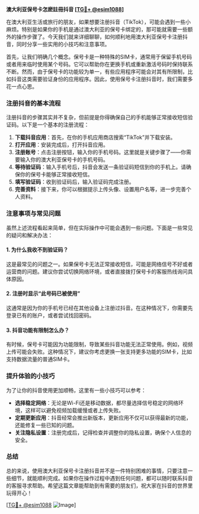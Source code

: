**澳大利亚保号卡怎麽註冊抖音 [[TG💪+ @esim1088](https://t.me/s/esim1088)]**

在澳大利亚生活或旅行的朋友，如果想要注册抖音（TikTok），可能会遇到一些小麻烦。特别是如果你的手机是通过澳大利亚的保号卡绑定的，那可能就需要一些额外的操作步骤了。今天我们就来详细聊聊，如何顺利地用澳大利亚保号卡注册抖音，同时分享一些实用的小技巧和注意事项。

首先，让我们明确几个概念。保号卡是一种特殊的SIM卡，通常用于保留手机号码或者用来临时使用某个号码。它可以帮助你在更换手机或重新激活号码时保持联系不断。然而，由于保号卡的功能较为单一，有些应用程序可能会对其有所限制，比如抖音这类需要验证身份的应用程序。因此，使用保号卡注册抖音时，我们需要多花一点心思。

### 注册抖音的基本流程

注册抖音的步骤其实并不复杂，但前提是你得确保自己的手机能够正常接收短信验证码。以下是一个基本的注册流程：

1. **下载抖音应用**：首先，在你的手机应用商店搜索“TikTok”并下载安装。
2. **打开应用**：安装完成后，打开抖音应用。
3. **注册账号**：点击注册按钮，输入你的手机号码。这里就是关键步骤了——你需要输入你的澳大利亚保号卡的手机号码。
4. **等待验证码**：输入手机号后，抖音会发送一条验证码短信到你的手机上。请确保你的保号卡能够正常接收短信。
5. **填写验证码**：收到验证码后，输入验证码完成注册。
6. **完善资料**：接下来，你可以根据提示上传头像、设置用户名等，进一步完善个人资料。

### 注意事项与常见问题

虽然上述流程看起来简单，但在实际操作中可能会遇到一些问题。下面是一些常见的疑问和解决办法：

#### 1. 为什么我收不到验证码？

这是最常见的问题之一。如果保号卡无法正常接收短信，可能是网络信号不好或者运营商的问题。建议你尝试切换网络环境，或者直接拨打保号卡的客服热线询问具体原因。

#### 2. 注册时显示“此号码已被使用”

这通常是因为你的手机号已经在其他设备上注册过抖音。在这种情况下，你需要先登录已有的账户，或者尝试找回密码。

#### 3. 抖音功能有限制怎么办？

有时候，保号卡可能因为功能限制，导致某些抖音功能无法正常使用。例如，视频上传可能会失败。这种情况下，建议你考虑更换一张支持更多功能的SIM卡，比如支持数据流量的普通SIM卡。

### 提升体验的小技巧

为了让你的抖音使用更加顺畅，这里有一些小技巧可以参考：

- **选择稳定网络**：无论是Wi-Fi还是移动数据，都尽量选择信号稳定的网络环境，这样可以避免视频加载缓慢或者上传失败。
- **定期更新应用**：抖音经常会推出新版本，更新应用不仅可以获得最新的功能，还能修复一些已知的问题。
- **关注隐私设置**：注册完成后，记得检查并调整你的隐私设置，确保个人信息的安全。

### 总结

总的来说，使用澳大利亚保号卡注册抖音并不是一件特别困难的事情，只要注意一些细节，就能顺利完成。如果你在操作过程中遇到任何问题，都可以随时联系抖音的客服寻求帮助。希望这篇文章能帮助到有需要的朋友们，祝大家在抖音的世界里玩得开心！

[[TG💪+ @esim1088](https://t.me/s/esim1088) ![Image](https://i.postimg.cc/4NQfJmqS/Snipaste-2025-05-13-00-14-12.png)]